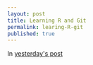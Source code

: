 ```yaml
---
layout: post
title: Learning R and Git
permalink: learing-R-git
published: true
---
```


In [yesterday's post](/replicable-development-economics)
